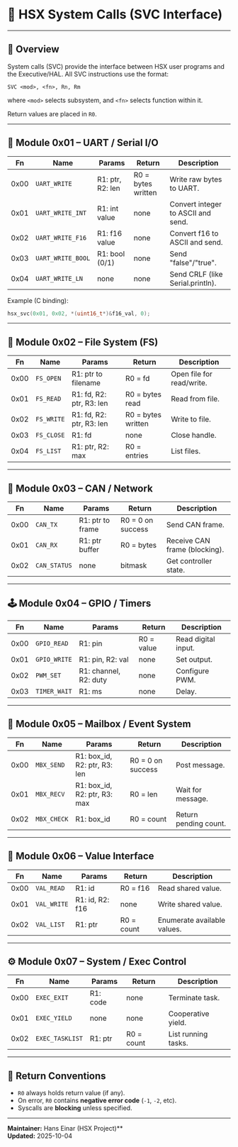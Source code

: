 # 🧩 HSX System Calls (SVC Interface)

---

## 🧠 Overview
System calls (SVC) provide the interface between HSX user programs and the Executive/HAL.
All SVC instructions use the format:

```
SVC <mod>, <fn>, Rn, Rm
```
where `<mod>` selects subsystem, and `<fn>` selects function within it.

Return values are placed in `R0`.

---

## 🔌 Module 0x01 – UART / Serial I/O

| Fn | Name | Params | Return | Description |
|----|------|---------|---------|--------------|
| 0x00 | `UART_WRITE` | R1: ptr, R2: len | R0 = bytes written | Write raw bytes to UART. |
| 0x01 | `UART_WRITE_INT` | R1: int value | none | Convert integer to ASCII and send. |
| 0x02 | `UART_WRITE_F16` | R1: f16 value | none | Convert f16 to ASCII and send. |
| 0x03 | `UART_WRITE_BOOL` | R1: bool (0/1) | none | Send "false"/"true". |
| 0x04 | `UART_WRITE_LN` | none | none | Send CRLF (like Serial.println). |

Example (C binding):
```c
hsx_svc(0x01, 0x02, *(uint16_t*)&f16_val, 0);
```

---

## 💾 Module 0x02 – File System (FS)

| Fn | Name | Params | Return | Description |
|----|------|---------|---------|--------------|
| 0x00 | `FS_OPEN` | R1: ptr to filename | R0 = fd | Open file for read/write. |
| 0x01 | `FS_READ` | R1: fd, R2: ptr, R3: len | R0 = bytes read | Read from file. |
| 0x02 | `FS_WRITE` | R1: fd, R2: ptr, R3: len | R0 = bytes written | Write to file. |
| 0x03 | `FS_CLOSE` | R1: fd | none | Close handle. |
| 0x04 | `FS_LIST` | R1: ptr, R2: max | R0 = entries | List files. |

---

## 📡 Module 0x03 – CAN / Network

| Fn | Name | Params | Return | Description |
|----|------|---------|---------|--------------|
| 0x00 | `CAN_TX` | R1: ptr to frame | R0 = 0 on success | Send CAN frame. |
| 0x01 | `CAN_RX` | R1: ptr buffer | R0 = bytes | Receive CAN frame (blocking). |
| 0x02 | `CAN_STATUS` | none | bitmask | Get controller state. |

---

## 🕹️ Module 0x04 – GPIO / Timers

| Fn | Name | Params | Return | Description |
|----|------|---------|---------|--------------|
| 0x00 | `GPIO_READ` | R1: pin | R0 = value | Read digital input. |
| 0x01 | `GPIO_WRITE` | R1: pin, R2: val | none | Set output. |
| 0x02 | `PWM_SET` | R1: channel, R2: duty | none | Configure PWM. |
| 0x03 | `TIMER_WAIT` | R1: ms | none | Delay. |

---

## 📨 Module 0x05 – Mailbox / Event System

| Fn | Name | Params | Return | Description |
|----|------|---------|---------|--------------|
| 0x00 | `MBX_SEND` | R1: box_id, R2: ptr, R3: len | R0 = 0 on success | Post message. |
| 0x01 | `MBX_RECV` | R1: box_id, R2: ptr, R3: max | R0 = len | Wait for message. |
| 0x02 | `MBX_CHECK` | R1: box_id | R0 = count | Return pending count. |

---

## 🔢 Module 0x06 – Value Interface

| Fn | Name | Params | Return | Description |
|----|------|---------|---------|--------------|
| 0x00 | `VAL_READ` | R1: id | R0 = f16 | Read shared value. |
| 0x01 | `VAL_WRITE` | R1: id, R2: f16 | none | Write shared value. |
| 0x02 | `VAL_LIST` | R1: ptr | R0 = count | Enumerate available values. |

---

## ⚙️ Module 0x07 – System / Exec Control

| Fn | Name | Params | Return | Description |
|----|------|---------|---------|--------------|
| 0x00 | `EXEC_EXIT` | R1: code | none | Terminate task. |
| 0x01 | `EXEC_YIELD` | none | none | Cooperative yield. |
| 0x02 | `EXEC_TASKLIST` | R1: ptr | R0 = count | List running tasks. |

---

## 🧩 Return Conventions
- `R0` always holds return value (if any).  
- On error, `R0` contains **negative error code** (`-1`, `-2`, etc).  
- Syscalls are **blocking** unless specified.

---

**Maintainer:** Hans Einar (HSX Project)**  
**Updated:** 2025-10-04  
